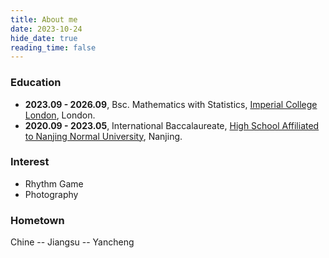 ```yaml
---
title: About me
date: 2023-10-24
hide_date: true
reading_time: false
---
```

### Education

- **2023.09 - 2026.09**, Bsc. Mathematics with Statistics, [Imperial College London](https://www.imperial.ac.uk/), London.
- **2020.09 - 2023.05**,  International Baccalaureate, [High School Affiliated to Nanjing Normal University](http://cpho.tss.nsfz.net/(X(1)S(e03rykswzosfyjj33ge3pyua))/Press/Default.aspx), Nanjing.

### Interest

- Rhythm Game
- Photography

### Hometown

Chine -- Jiangsu -- Yancheng